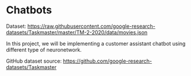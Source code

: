 # Chatbots
Dataset: https://raw.githubusercontent.com/google-research-datasets/Taskmaster/master/TM-2-2020/data/movies.json

In this project, we will be implementing a customer assistant chatbot using different type of neuronetwork.

GitHub dataset source: https://github.com/google-research-datasets/Taskmaster
